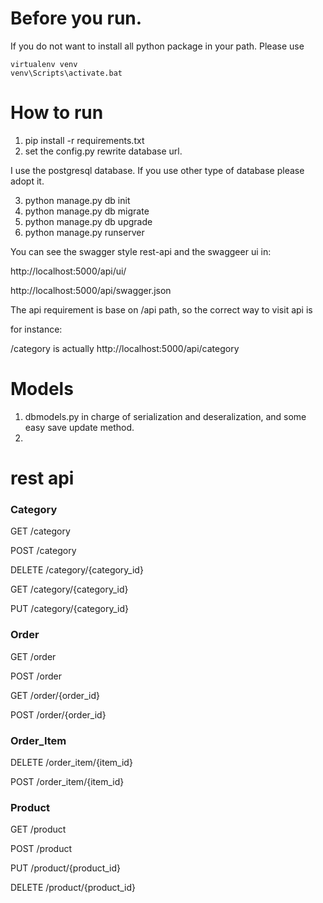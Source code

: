 # Before you run.

If you do not want to install all python package in your path.
Please use 

```
virtualenv venv
venv\Scripts\activate.bat 
```

# How to run

1. pip install -r requirements.txt
2. set the config.py rewrite database url.

I use the postgresql database. If you use other type of database please adopt it.

3. python manage.py db init
4. python manage.py db migrate
5. python manage.py db upgrade
4. python manage.py runserver

You can see the swagger style rest-api and the swaggeer ui in:

http://localhost:5000/api/ui/

http://localhost:5000/api/swagger.json

The api requirement is base on /api path, so the correct way to visit api is

for instance:

/category is actually http://localhost:5000/api/category


# Models 

1. dbmodels.py in charge of serialization and deseralization, and some easy save update method.
2. 

# rest api

### Category

GET /category

POST /category

DELETE /category/{category_id}

GET /category/{category_id}

PUT /category/{category_id}


### Order 
GET /order

POST /order

GET /order/{order_id}

POST /order/{order_id}

### Order_Item 
DELETE /order_item/{item_id}

POST /order_item/{item_id}

### Product 

GET /product

POST /product

PUT /product/{product_id}

DELETE /product/{product_id}
